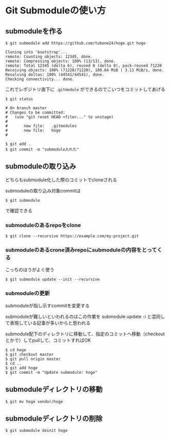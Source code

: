 # Git Submoduleの使い方

## submoduleを作る

```
$ git submodule add https://github.com/tubone24/hoge.git hoge

Cloning into 'bootstrap'...
remote: Counting objects: 12345, done.
remote: Compressing objects: 100% (13/13), done.
remote: Total 12345 (delta 6), reused 0 (delta 0), pack-reused 71220
Receiving objects: 100% (71220/71220), 100.84 MiB | 3.11 MiB/s, done.
Resolving deltas: 100% (44541/44541), done.
Checking connectivity... done.
```

これでレポジトリ直下に `.gitmodule` ができるのでこいつをコミットしてあげる

```
$ git status

# On branch master
# Changes to be committed:
#   (use "git reset HEAD <file>..." to unstage)
#
#       new file:   .gitmodules
#       new file:   hoge
#

$ git add .
$ git commit -m "submodule入れた"
```

## submoduleの取り込み

どちらもsubmodule化した際のコミットでcloneされる

submoduleの取り込み対象commitは

```
$ git submodule
```

で確認できる

### submoduleのあるrepoをclone

```
$ git clone --recursive https://example.com/my-project.git
```

### submoduleのあるcrone済みrepoにsubmoduleの内容をとってくる

こっちのほうがよく使う

```
$ git submodule update --init --recursive
```

### submoduleの更新

submoduleが指し示すcommitを変更する

submoduleが難しいといわれるのはこの作業を submodule update -i と混同して表現している記事が多いからと思われる

submodule配下のディレクトリに移動して、指定のコミットへ移動（checkoutとかで）してpullして、コミットすればOK

```
$ cd hoge
$ git checkout master
$ git pull origin master
$ cd ..
$ git add hoge
$ git commit -m "Update submodule: hoge"
```

## submoduleディレクトリの移動

```
$ git mv hoge vendor/hoge
```

## submoduleディレクトリの削除

```
$ git submodule deinit hoge
```
